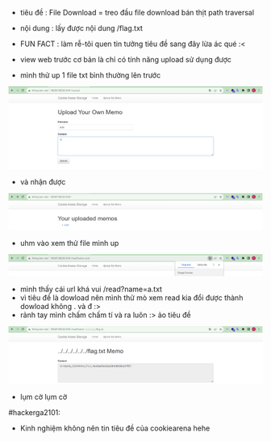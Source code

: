 - tiêu đề : File Download = treo đầu file download bán thịt path traversal
- nội dung : lấy được nội dung /flag.txt 

- FUN FACT : làm rễ-tôi quen tin tưởng tiêu đề sang đây lừa ác qué :<
- view web trước cơ bản là chỉ có tính năng upload sử dụng được 

- mình thử up 1 file txt bình thường lên trước 

![Alt text](<../image/2.1.png>)
- và nhận được 

![Alt text](<../image/2.2.png>)

- uhm vào xem thử file mình up 

![Alt text](<../image/2.3.png>)

- mình thấy cái url khá vui /read?name=a.txt 
- vì tiêu đề là dowload nên mình thử mò xem read kia đổi được thành dowload không . và đ :> 
- rảnh tay mình chấm chấm tí và ra luôn :> ảo tiêu đề 

![Alt text](<../image/2.4.png>)

- lụm cờ lụm cờ 

#hackerga2101:
- Kinh nghiệm không nên tin tiêu đề của cookiearena hehe



